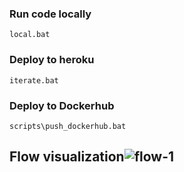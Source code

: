 ### Run code locally

`local.bat`

### Deploy to heroku

`iterate.bat`

### Deploy to Dockerhub

`scripts\push_dockerhub.bat`


## Flow visualization![flow-1](https://user-images.githubusercontent.com/53531737/159573531-b5b4af3c-f24f-47f6-8c0d-aa7bc27c5aae.png)

